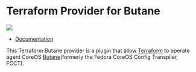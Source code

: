 # Terraform Provider for Butane

[![](https://img.shields.io/badge/Dependency-Dependabot-%230361cd?logo=dependabot)](https://github.com/KeisukeYamashita/terraform-provider-butane)

- [Documentation](https://registry.terraform.io/providers/KeisukeYamashita/butane)

This Terraform Butane provider is a plugin that allow [Terraform](https://www.terraform.io/) to operate agent CoreOS [Butane](https://coreos.github.io/butane/)(formerly the Fedora CoreOS Config Transpiler, FCCT).
